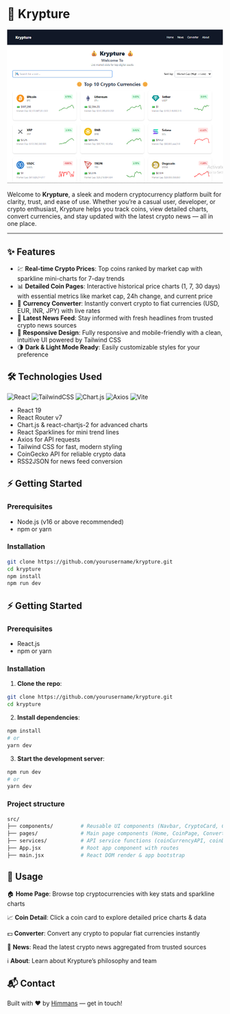 # 🚀 Krypture

![Krypture Screenshot](src/assets/pic1.png)

Welcome to **Krypture**, a sleek and modern cryptocurrency platform built for clarity, trust, and ease of use. Whether you’re a casual user, developer, or crypto enthusiast, Krypture helps you track coins, view detailed charts, convert currencies, and stay updated with the latest crypto news — all in one place.

---

## ✨ Features

- 💹 **Real-time Crypto Prices**: Top coins ranked by market cap with sparkline mini-charts for 7-day trends
- 📊 **Detailed Coin Pages**: Interactive historical price charts (1, 7, 30 days) with essential metrics like market cap, 24h change, and current price
- 💱 **Currency Converter**: Instantly convert crypto to fiat currencies (USD, EUR, INR, JPY) with live rates
- 📰 **Latest News Feed**: Stay informed with fresh headlines from trusted crypto news sources
- 📱 **Responsive Design**: Fully responsive and mobile-friendly with a clean, intuitive UI powered by Tailwind CSS
- 🌗 **Dark & Light Mode Ready**: Easily customizable styles for your preference


## 🛠 Technologies Used

![React](https://img.shields.io/badge/React-19.1.0-blue?logo=react&logoColor=white)
![TailwindCSS](https://img.shields.io/badge/Tailwind_CSS-v3.4.17-blue?logo=tailwind-css&logoColor=white)
![Chart.js](https://img.shields.io/badge/Chart.js-v4.4.9-orange?logo=chartdotjs)
![Axios](https://img.shields.io/badge/Axios-v1.9.0-red)
![Vite](https://img.shields.io/badge/Vite-v6.3.5-green)

- React 19
- React Router v7
- Chart.js & react-chartjs-2 for advanced charts
- React Sparklines for mini trend lines
- Axios for API requests
- Tailwind CSS for fast, modern styling
- CoinGecko API for reliable crypto data
- RSS2JSON for news feed conversion


## ⚡ Getting Started

### Prerequisites

- Node.js (v16 or above recommended)
- npm or yarn

### Installation

```bash
git clone https://github.com/yourusername/krypture.git
cd krypture
npm install
npm run dev
```


## ⚡ Getting Started


### Prerequisites

- React.js 
- npm or yarn


### Installation

1. **Clone the repo**:
   
```bash
git clone https://github.com/yourusername/krypture.git
cd krypture
```


2. **Install dependencies**:

```bash
npm install
# or
yarn dev
```


3. **Start the development server**:

```bash
npm run dev
# or
yarn dev
```


### Project structure

```bash
src/
├── components/         # Reusable UI components (Navbar, CryptoCard, ConverterForm, etc.)
├── pages/              # Main page components (Home, CoinPage, Converter, About, News)
├── services/           # API service functions (coinCurrencyAPI, coinDetailAPI, newsApi)
├── App.jsx             # Root app component with routes
├── main.jsx            # React DOM render & app bootstrap
```



## 🚩 Usage
🏠 **Home Page**: Browse top cryptocurrencies with key stats and sparkline charts

📈 **Coin Detail**: Click a coin card to explore detailed price charts & data

💵 **Converter**: Convert any crypto to popular fiat currencies instantly

📰 **News**: Read the latest crypto news aggregated from trusted sources

ℹ️ **About**: Learn about Krypture’s philosophy and team



## 📬 Contact
Built with ❤️ by [Himmans](https://github.com/Himmans15) — get in touch!

